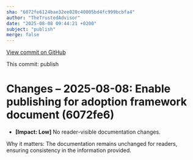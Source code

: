 ```yaml
---
sha: "6072fe6124bae32ee020c40005bd4fc999bcbfa4"
author: "TheTrustedAdvisor"
date: "2025-08-08 09:44:21 +0200"
subject: "publish"
merge: false
---
```


[View commit on GitHub](https://github.com/TheTrustedAdvisor/FabricAdoptionFramework/commit/6072fe6124bae32ee020c40005bd4fc999bcbfa4)

This commit: publish

# Changes – 2025-08-08: Enable publishing for adoption framework document (6072fe6)

- **[Impact: Low]** No reader-visible documentation changes.

Why it matters: The documentation remains unchanged for readers, ensuring consistency in the information provided.

